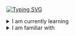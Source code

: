 [![Typing SVG](https://readme-typing-svg.demolab.com?font=Fira+Code&pause=1000&color=5BF76E&random=false&width=435&lines=%E4%BD%A0%E5%A5%BD!+%F0%9F%91%8B+%2C+Welcome+to+my+github+page;Welcome+to+my+github+page)](https://git.io/typing-svg)


<details>
  <summary>
    I am currently learning
  </summary>
  <br/>
  <div>
     <href = "https://ileriayo.github.io/markdown-badges/" />
     <img src="https://img.shields.io/badge/PyTorch-F16529?style=for-the-badge&logo=pytorch&logoColor=white"/>
    <img src="https://img.shields.io/badge/VIM-%2311AB00.svg?style=for-the-badge&logo=vim&logoColor=white"/>
  </div>
</details>

<details>
  <summary>
    I am familiar with 
  </summary>
  <br/>
  <div>
     <href = "https://ileriayo.github.io/markdown-badges/" />
     <img src="https://img.shields.io/badge/python-3670A0?style=for-the-badge&logo=python&logoColor=ffdd54"/>
    <img src="https://img.shields.io/badge/pandas-%23150458.svg?style=for-the-badge&logo=pandas&logoColor=white"/>
    <img src="https://img.shields.io/badge/mysql-%2300f.svg?style=for-the-badge&logo=mysql&logoColor=white"/>
  </div>
</details>


<ref>
